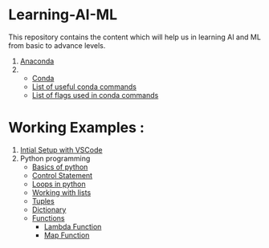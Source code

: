 # Learning-AI-ML
This repository contains the content which will help us in learning AI and ML from basic to advance levels.

1) [Anaconda](./documentation/Anaconda.md)
2) * [Conda](./documentation/Conda.md)
   * [List of useful conda commands](./documentation/CondaCommands.md)
   * [List of flags used in conda commands](./documentation/CondaCommandFlags.md)
  



# Working Examples : 
1) [Intial Setup with VSCode](./practical/Initial-setup-with-vscode.md)
2) Python programming
   * [Basics of python](./practical/python/Basic-of-python.md)
   * [Control Statement](./practical/python/Control-statement.md)
   * [Loops in python](./practical/python/Loops.md)
   * [Working with lists](./practical/python/Lists.md)
   * [Tuples](./practical/python/Tuples.md)
   * [Dictionary](./practical/python/Dictionary.md)
   * [Functions](./practical/python/Functions.md)
     * [Lambda Function](./practical/python/LambdaFunction.md)
     * [Map Function](./practical/python/MapFunction.md)

